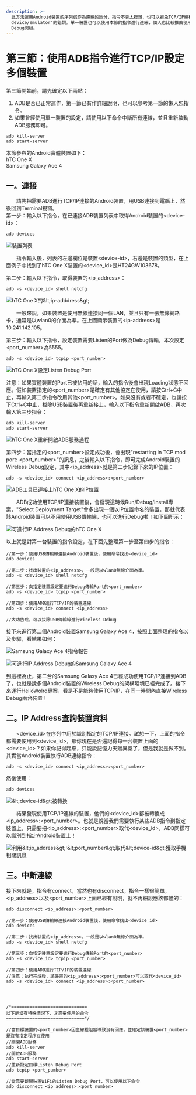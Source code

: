 ```yaml
---
description: >-
  此方法運用Android裝置的序列號作為連線的區分，指令不會太複雜，也可以避免TCP/IP線程阻塞，導致出現"error: more than one
  device/emulator"的錯誤。單一裝置也可以使用本節的指令進行連線，個人也比較推薦使用本節的連線指令，作為單一或者多個Android裝置的Wireless
  Debug開發。
---
```


# 第三節：使用ADB指令進行TCP/IP設定多個裝置

第三節開始前，請先確定以下兩點：  
1. ADB是否已正常運作，第一節已有作詳細說明，也可以參考第一節的懶人包指令。  
2. 如果曾經使用單一裝置的設定，請使用以下命令中斷所有連線，並且重新啟動ADB服務即可。

```text
adb kill-server
adb start-server
```

本節參與的Android實體裝置如下：  
hTC One X  
Samsung Galaxy Ace 4

## 一。連接

　　請先把需要ADB進行TCP/IP連接的Android裝置，用USB連接到電腦上，然後回到Terminal視窗。  
第一步：輸入以下指令，在已連接ADB裝置列表中取得Android裝置的&lt;device-id&gt;：

```text
adb devices
```

![&#x88DD;&#x7F6E;&#x5217;&#x8868;](.gitbook/assets/qu-de-deviceid.png)

　　指令輸入後，列表的左邊欄位是裝置&lt;device-id&gt;，右邊是裝置的類型，在上面例子中找到了hTC One X裝置的&lt;device\_id&gt;是HT24GW103678。

  
第二步：輸入以下指令，取得裝置的&lt;ip\_address&gt;：

```text
adb -s <device_id> shell netcfg
```

![hTC One X&#x7684;&amp;lt;ip-adddress&amp;gt;](.gitbook/assets/htc-onexde-ip-wei-zhi%20%281%29.png)

　　一般來說，如果裝置是使用無線連接同一個LAN，並且只有一張無線網路卡，通常是以wlan0的介面為準。在上圖顯示裝置的&lt;ip-address&gt;是10.241.142.105。

  
第三步：輸入以下指令，設定裝置需要Listen的Port做為Debug傳輸，本次設定&lt;port\_number&gt;為5555。

```text
adb -s <device_id> tcpip <port_number>
```

![hTC One X&#x8A2D;&#x5B9A;Listen Debug Port](.gitbook/assets/htc-onexshe-ding-port.png)

注意：如果實體裝置的Port已被佔用的話，輸入的指令後會出現Loading狀態不回應。假如裝置指定的&lt;port\_number&gt;是確定有其他協定在使用，請按Ctrl+C中止，再輸入第二步指令改用其他&lt;port\_number&gt;。如果沒有或者不確定，也請按下Ctrl+C中止，拔除USB裝置後再重新接上，輸入以下指令重新開啟ADB，再次輸入第三步指令：

```text
adb kill-server
adb start-server
```

![hTC One X&#x91CD;&#x65B0;&#x958B;&#x555F;ADB&#x670D;&#x52D9;&#x904E;&#x7A0B;](.gitbook/assets/htc-onexzhong-xin-kai-qi-adb-guo-cheng.png)

第四步：當指定的&lt;port\_number&gt;設定成功後，會出現"restarting in TCP mod port: &lt;port\_number&gt;"的訊息，之後輸入以下指令，即可完成Android裝置的Wireless Debug設定，其中&lt;ip\_address&gt;就是第二步紀錄下來的IP位置：

```text
adb -s <device_id> connect <ip_address>:<port_number>
```

![ADB&#x5DE5;&#x5177;&#x5DF2;&#x9023;&#x63A5;&#x4E0A;hTC One X&#x7684;IP&#x4F4D;&#x7F6E;](.gitbook/assets/htc-onexde-adb-lian-xian.png)

　　ADB成功使用TCP/IP連接裝置後，會發現這時候Run/Debug/Install專案，"Select Deployment Target"會多出現一個以IP位置命名的裝置，那就代表該Android裝置可以不用使用USB傳輸線，也可以進行Debug啦！如下圖所示：

![&#x53EF;&#x9032;&#x884C;IP Address Debug&#x7684;hTC One X](.gitbook/assets/ke-jin-hang-ip-address-debug-de-htc-one-x.png)

以上就是對第一台裝置的指令設定，在下面先整理第一步至第四步的指令：

```text
//第一步：使用USB傳輸線連接Android裝置後，使用命令找出<device_id>
adb devices

//第二步：找出裝置的<ip_address>，一般是以wlan0無線介面為準。
adb -s <device_id> shell netcfg

//第三步：向指定裝置設定要進行Debug傳輸Port的<port_number>
adb -s <device_id> tcpip <port_number>

//第四步：使用ADB進行TCP/IP的裝置連線
adb -s <device_id> connect <ip_address>

//大功告成，可以拔除USB傳輸線進行Wireless Debug
```

接下來進行第二個Android裝置Samsung Galaxy Ace 4，按照上面整理的指令以及步驟，看結果如何：

![Samsung Galaxy Ace 4&#x6307;&#x4EE4;&#x5831;&#x544A;](.gitbook/assets/samsung-galaxy-ace-4-zhi-ling-jie-guo.png)

![&#x53EF;&#x9032;&#x884C;IP Address Debug&#x7684;Samsung Galaxy Ace 4](.gitbook/assets/ke-jin-hang-ip-address-debug-de-samsung-galaxy-ace-4.png)

到這裡為止，第二台的Samsung Galaxy Ace 4已經成功使用TCP/IP連接到ADB了，也就是說多個Android裝置的Wireless Debug的架構環境已經完成了。接下來運行HelloWolrd專案，看是不是能夠使用TCP/IP，在同一時間內直接Wireless Debug兩台裝置！



## 二。IP Address查詢裝置資料

　　&lt;device\_id&gt;在序列中用於識別指定的TCP/IP連接。試想一下，上面的指令都需要使用到&lt;device\_id&gt;，那你現在是否還記得每一台裝置上面的&lt;device\_id&gt;？如果你記得起來，只能說記憶力天賦異稟了，但是我就是做不到。  
其實當Android裝置執行ADB連線指令：

```text
adb -s <device_id> connect <ip_address>:<port_number>
```

然後使用：

```text
adb devices
```

![&amp;lt;device-id&amp;gt;&#x88AB;&#x8F49;&#x63DB;](.gitbook/assets/device-id-trans.png)

　　結果發現使用TCP/IP連線的裝置，他們的&lt;device\_id&gt;都被轉換成&lt;ip\_address&gt;:&lt;port\_number&gt;。也就是說當我們需要執行某些ADB指令到指定裝置上，只需要把&lt;ip\_address&gt;:&lt;port\_number&gt;取代&lt;device\_id&gt;，ADB同樣可以識別到指定Android裝置上！

![&#x5229;&#x7528;&amp;lt;ip\_address&amp;gt;:&amp;lt;port\_number&amp;gt;&#x53D6;&#x4EE3;&amp;lt;device-id&amp;gt;&#x7372;&#x53D6;&#x624B;&#x6A5F;&#x76F8;&#x95DC;&#x8A0A;&#x606F;](.gitbook/assets/qu-de-shou-ji-model.png)

## 三。中斷連線

接下來就是，指令有connect，當然也有disconnect，指令一樣很簡單，&lt;ip\_address&gt;以及&lt;port\_number&gt;上面已經有說明，就不再細說應該都懂的：

```text
adb disconnect <ip_address>:<port_number>
```







```text
//第一步：使用USB傳輸線連接Android裝置後，使用命令找出<device_id>
adb devices

//第二步：找出裝置的<ip_address>，一般是以wlan0無線介面為準。
adb -s <device_id> shell netcfg

//第三步：向指定裝置設定要進行Debug傳輸Port的<port_number>
adb -s <device_id> tcpip <port_number>

//第四步：使用ADB進行TCP/IP的裝置連線
//注意：執行完成後，該裝置的<ip_address>:<port_number>可以取代<device_id>
adb -s <device_id> connect <ip_address>:<port_number>




/*=============================
以下是當有特殊情況下，才需要使用的命令
==============================*/

//當目標裝置的<port_number>因主線程阻塞導致沒有回應，並確定該裝置<port_number>是沒有指定程序在使用
//關閉ADB服務
adb kill-server
//開啟ADB服務
adb start-server
//重新設定目標Listen Debug Port
adb tcpip <port_pumber>

//當需要斷開裝置WiFi的Listen Debug Port，可以使用以下命令
adb disconnect <ip_address>:<port_number>
```

